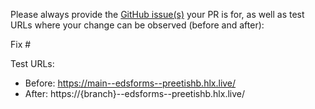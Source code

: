 Please always provide the [GitHub issue(s)](../issues) your PR is for, as well as test URLs where your change can be observed (before and after):

Fix #<gh-issue-id>

Test URLs:
- Before: https://main--edsforms--preetishb.hlx.live/
- After: https://{branch}--edsforms--preetishb.hlx.live/
